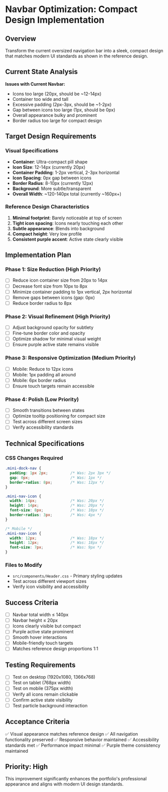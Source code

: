 # Navbar Optimization: Compact Design Implementation

## Overview
Transform the current oversized navigation bar into a sleek, compact design that matches modern UI standards as shown in the reference design.

## Current State Analysis
**Issues with Current Navbar:**
- Icons too large (20px, should be ~12-14px)
- Container too wide and tall
- Excessive padding (2px-3px, should be ~1-2px)
- Gap between icons too large (1px, should be 0px)
- Overall appearance bulky and prominent
- Border radius too large for compact design

## Target Design Requirements

### Visual Specifications
- **Container**: Ultra-compact pill shape
- **Icon Size**: 12-14px (currently 20px)
- **Container Padding**: 1-2px vertical, 2-3px horizontal
- **Icon Spacing**: 0px gap between icons
- **Border Radius**: 8-10px (currently 12px)
- **Background**: More subtle/transparent
- **Overall Width**: ~120-140px total (currently ~160px+)

### Reference Design Characteristics
1. **Minimal footprint**: Barely noticeable at top of screen
2. **Tight icon spacing**: Icons nearly touching each other
3. **Subtle appearance**: Blends into background
4. **Compact height**: Very low profile
5. **Consistent purple accent**: Active state clearly visible

## Implementation Plan

### Phase 1: Size Reduction (High Priority)
- [ ] Reduce icon container size from 20px to 14px
- [ ] Decrease font size from 10px to 8px
- [ ] Minimize container padding to 1px vertical, 2px horizontal
- [ ] Remove gaps between icons (gap: 0px)
- [ ] Reduce border radius to 8px

### Phase 2: Visual Refinement (High Priority)
- [ ] Adjust background opacity for subtlety
- [ ] Fine-tune border color and opacity
- [ ] Optimize shadow for minimal visual weight
- [ ] Ensure purple active state remains visible

### Phase 3: Responsive Optimization (Medium Priority)
- [ ] Mobile: Reduce to 12px icons
- [ ] Mobile: 1px padding all around
- [ ] Mobile: 6px border radius
- [ ] Ensure touch targets remain accessible

### Phase 4: Polish (Low Priority)
- [ ] Smooth transitions between states
- [ ] Optimize tooltip positioning for compact size
- [ ] Test across different screen sizes
- [ ] Verify accessibility standards

## Technical Specifications

### CSS Changes Required
```css
.mini-dock-nav {
  padding: 1px 2px;          /* Was: 2px 3px */
  gap: 0px;                  /* Was: 1px */
  border-radius: 8px;        /* Was: 12px */
}

.mini-nav-icon {
  width: 14px;               /* Was: 20px */
  height: 14px;              /* Was: 20px */
  font-size: 8px;            /* Was: 10px */
  border-radius: 3px;        /* Was: 4px */
}

/* Mobile */
.mini-nav-icon {
  width: 12px;               /* Was: 18px */
  height: 12px;              /* Was: 18px */
  font-size: 7px;            /* Was: 9px */
}
```

### Files to Modify
- `src/components/Header.css` - Primary styling updates
- Test across different viewport sizes
- Verify icon visibility and accessibility

## Success Criteria
- [ ] Navbar total width ≤ 140px
- [ ] Navbar height ≤ 20px
- [ ] Icons clearly visible but compact
- [ ] Purple active state prominent
- [ ] Smooth hover interactions
- [ ] Mobile-friendly touch targets
- [ ] Matches reference design proportions 1:1

## Testing Requirements
- [ ] Test on desktop (1920x1080, 1366x768)
- [ ] Test on tablet (768px width)
- [ ] Test on mobile (375px width)
- [ ] Verify all icons remain clickable
- [ ] Confirm active state visibility
- [ ] Test particle background interaction

## Acceptance Criteria
✅ Visual appearance matches reference design
✅ All navigation functionality preserved
✅ Responsive behavior maintained
✅ Accessibility standards met
✅ Performance impact minimal
✅ Purple theme consistency maintained

## Priority: High
This improvement significantly enhances the portfolio's professional appearance and aligns with modern UI design standards.